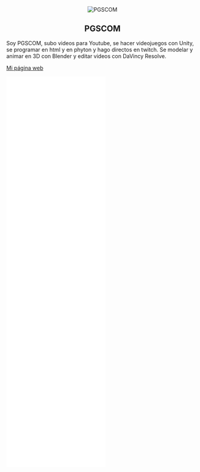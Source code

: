 <p align="center">
 <img width="150px" src="https://avatars.githubusercontent.com/u/69808296" align="center" alt="PGSCOM" />
 <h2 align="center">PGSCOM</h2>
</p>

Soy PGSCOM, subo videos para Youtube, se hacer videojuegos con Unity, se programar en html y en phyton y hago directos en twitch. Se modelar y animar en 3D con Blender y editar videos con DaVincy Resolve.

[Mi página web](https://pgscom.github.io)


![](/github-metrics.svg)

